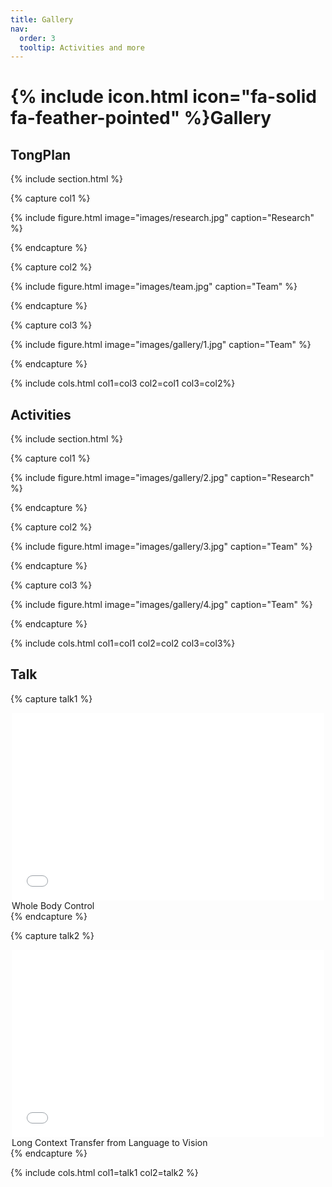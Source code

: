 ```yaml
---
title: Gallery
nav:
  order: 3
  tooltip: Activities and more
---
```


# {% include icon.html icon="fa-solid fa-feather-pointed" %}Gallery

## TongPlan

{% include section.html %}

{% capture col1 %}

{%
  include figure.html
  image="images/research.jpg"
  caption="Research"
%}

{% endcapture %}

{% capture col2 %}

{%
  include figure.html
  image="images/team.jpg"
  caption="Team"
%}

{% endcapture %}

{% capture col3 %}

{%
  include figure.html
  image="images/gallery/1.jpg"
  caption="Team"
%}

{% endcapture %}

{% include cols.html col1=col3 col2=col1 col3=col2%}

## Activities

{% include section.html %}

{% capture col1 %}

{%
  include figure.html
  image="images/gallery/2.jpg"
  caption="Research"
%}

{% endcapture %}

{% capture col2 %}

{%
  include figure.html
  image="images/gallery/3.jpg"
  caption="Team"
%}

{% endcapture %}

{% capture col3 %}

{%
  include figure.html
  image="images/gallery/4.jpg"
  caption="Team"
%}

{% endcapture %}

{% include cols.html col1=col1 col2=col2 col3=col3%}

## Talk

{% capture talk1 %}
<figure style="max-width: 500px; margin: auto;">
  <iframe
    src="//player.bilibili.com/player.html?isOutside=true&aid=113779236933601&bvid=BV1VurVYzEXZ&cid=27725007364&p=1"
    scrolling="no"
    frameborder="no"
    allowfullscreen="true"
    style="width: 100%; height: 300px;"
  ></iframe>
  <figcaption>Whole Body Control</figcaption>
</figure>
{% endcapture %}

{% capture talk2 %}
<figure style="max-width: 500px; margin: auto;">
  <iframe
    src="//player.bilibili.com/player.html?isOutside=true&aid=113779270486904&bvid=BV1EFrVY1EaH&cid=27725072288&p=1"
    scrolling="no"
    frameborder="no"
    allowfullscreen="true"
    style="width: 100%; height: 300px;"
  ></iframe>
  <figcaption>Long Context Transfer from Language to Vision</figcaption>
</figure>
{% endcapture %}

{% include cols.html col1=talk1 col2=talk2 %}